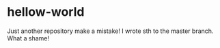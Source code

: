 # hellow-world
Just another repository
make a mistake! I wrote sth to the master branch.
What a shame!
